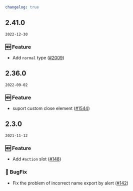 ```yaml
changelog: true
```

## 2.41.0

`2022-12-30`

### 🆕 Feature

- Add `normal` type ([#2009](https://github.com/arco-design/arco-design-vue/pull/2009))


## 2.36.0

`2022-09-02`

### 🆕 Feature

- suport custom close element ([#1544](https://github.com/arco-design/arco-design-vue/pull/1544))


## 2.3.0

`2021-11-12`

### 🆕 Feature

- Add `#action` slot ([#148](https://github.com/arco-design/arco-design-vue/pull/148))

### 🐛 BugFix

- Fix the problem of incorrect name export by alert ([#142](https://github.com/arco-design/arco-design-vue/pull/142))

